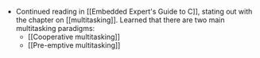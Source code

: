 - Continued reading in [[Embedded Expert's Guide to C]], stating out with the chapter on [[multitasking]]. Learned that there are two main multitasking paradigms:
	- [[Cooperative multitasking]]
	- [[Pre-emptive multitasking]]